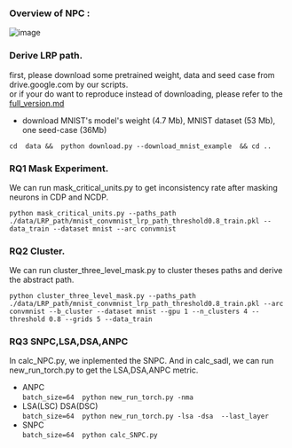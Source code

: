 ### Overview of NPC :
![image](https://user-images.githubusercontent.com/26337247/118444619-f491d800-b71f-11eb-8947-a7deb62db2da.png)


### Derive LRP path.
first, please download some pretrained weight, data and seed case from drive.google.com by our scripts. </br>
or if your do want to reproduce instead of downloading, please refer to the [full_version.md](./fullversion.md)

* download MNIST's model's weight (4.7 Mb), MNIST dataset (53 Mb), one seed-case (36Mb)</br>

`cd  data &&  python download.py --download_mnist_example  && cd .. `


### RQ1 Mask Experiment.
We can run mask_critical_units.py to get inconsistency rate after masking neurons in CDP and NCDP.

`python mask_critical_units.py --paths_path ./data/LRP_path/mnist_convmnist_lrp_path_threshold0.8_train.pkl --data_train --dataset mnist --arc convmnist`

### RQ2 Cluster.
We can run cluster_three_level_mask.py to cluster theses paths and derive the abstract path.

`python cluster_three_level_mask.py --paths_path ./data/LRP_path/mnist_convmnist_lrp_path_threshold0.8_train.pkl --arc convmnist --b_cluster --dataset mnist --gpu 1 --n_clusters 4 --threshold 0.8 --grids 5 --data_train`

### RQ3 SNPC,LSA,DSA,ANPC
In calc_NPC.py, we inplemented the SNPC. And in calc_sadl, we can run new_run_torch.py to get the LSA,DSA,ANPC metric.
</br>
* ANPC</br>
`batch_size=64  python new_run_torch.py -nma ` </br>
* LSA(LSC) DSA(DSC) </br>
`batch_size=64  python new_run_torch.py -lsa -dsa  --last_layer`</br>
* SNPC </br>
`batch_size=64  python calc_SNPC.py `</br>
